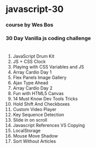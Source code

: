 # javascript-30

### course by Wes Bos

### 30 Day Vanilla js coding challenge

#

1. JavaScript Drum Kit
2. JS + CSS Clock
3. Playing with CSS Variables and JS
4. Array Cardio Day 1
5. Flex Panels Image Gallery
6. Ajax Type Ahead
7. Array Cardio Day 2
8. Fun with HTML5 Canvas
9. 14 Must Know Dev Tools Tricks
10. Hold Shift And Checkboxes
11. Custom Video Player
12. Key Sequence Detection
13. Slide in on scroll
14. Javascript References VS Copying
15. LocalStorage
16. Mouse Move Shadow
17. Sort Without Articles
